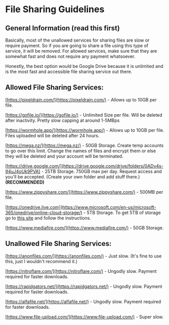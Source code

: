 # File Sharing Guidelines

## General Information (read this first)
Basically, most of the unallowed services for sharing files are slow or require payment. So if you are going to share a file using this type of  service, it will be removed. For allowed services, make sure that they are somewhat fast and does not require any payment whatsoever.

Honestly, the best option would be Google Drive because it is unlimited and is the most fast and accessible file sharing service out there.

## Allowed File Sharing Services:
[https://pixeldrain.com/](https://pixeldrain.com/) - Allows up to 10GB per file.

[https://gofile.io/](https://gofile.io/) - Unlimited Size per file. Will be deleted after inactivity. Pretty slow capping at around 1-5MBps

[https://wormhole.app/](https://wormhole.app/) - Allows up to 10GB per file. Files uploaded will be deleted after 24 hours.

[https://mega.nz/](https://mega.nz/) - 50GB Storage. Create temp accounts to go over this limit. Change the names of files and encrypt them or else they will be deleted and your account will be terminated.

[https://drive.google.com/](https://drive.google.com/drive/folders/0ADv4s-94uJ4oUk9PVA) - 25TB Storage. 750GB max per day. Request access and you'll be accepted. (Create your own folder and add stuff there.) **(RECOMMENDED)**

[https://www.zippyshare.com/](https://www.zippyshare.com/) - 500MB per file.

[https://onedrive.live.com](https://www.microsoft.com/en-us/microsoft-365/onedrive/online-cloud-storage/) - 5TB Storage. To get 5TB of storage go to [this site](https://telegra.ph/How-to-get-Office-365-for-free-02-04) and follow the instructions.

[https://www.mediafire.com/](https://www.mediafire.com/) - 50GB Storage. 


## Unallowed File Sharing Services:
[https://anonfiles.com/](https://anonfiles.com/) - Just slow. (It's fine to use this, just I wouldn't recommend it.)

[https://nitroflare.com/](https://nitroflare.com/) - Ungodly slow. Payment required for faster downloads.

[https://rapidgators.net/](https://rapidgators.net/) - Ungodly slow. Payment required for faster downloads.

[https://alfafile.net/](https://alfafile.net/) - Ungodly slow. Payment required for faster downloads.

[https://www.file-upload.com/](https://www.file-upload.com/) - Super slow.
